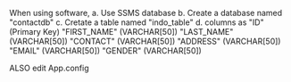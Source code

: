 When using software, 
a. Use SSMS database
b. Create a database named "contactdb"
c. Cretate a table named "indo_table"
d. columns as "ID"  (Primary Key)
    "FIRST_NAME"    (VARCHAR[50])
    "LAST_NAME"      (VARCHAR[50])
    "CONTACT"        (VARCHAR[50])
    "ADDRESS"        (VARCHAR[50])
    "EMAIL"          (VARCHAR[50])
    "GENDER"          (VARCHAR[50])

ALSO edit App.config
